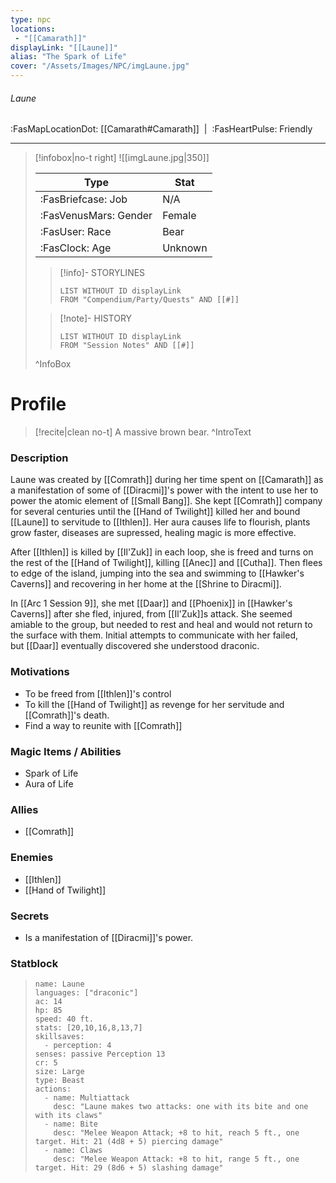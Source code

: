 ```yaml
---
type: npc
locations:
 - "[[Camarath]]"
displayLink: "[[Laune]]"
alias: "The Spark of Life"
cover: "/Assets/Images/NPC/imgLaune.jpg"
---
```

###### Laune
<span class="sub2">:FasMapLocationDot: [[Camarath#Camarath]]&nbsp;&nbsp;|&nbsp;&nbsp;:FasHeartPulse: Friendly </span>
___

> [!infobox|no-t right]
> ![[imgLaune.jpg|350]]
>
> | Type | Stat |
> | ---- | ---- |
> | :FasBriefcase: Job |  N/A |
> | :FasVenusMars: Gender | Female |
> | :FasUser: Race | Bear |
> | :FasClock: Age | Unknown |
>
>> [!info]- STORYLINES
>>```dataview
>>LIST WITHOUT ID displayLink
>>FROM "Compendium/Party/Quests" AND [[#]]
>
>>[!note]- HISTORY
>>```dataview
>>LIST WITHOUT ID displayLink
>>FROM "Session Notes" AND [[#]]
>
>^InfoBox

# Profile

> [!recite|clean no-t]
>	A massive brown bear.
>^IntroText

### Description
Laune was created by [[Comrath]] during her time spent on [[Camarath]] as a manifestation of some of [[Diracmi]]'s power with the intent to use her to power the atomic element of [[Small Bang]]. She kept [[Comrath]] company for several centuries until the [[Hand of Twilight]] killed her and bound [[Laune]] to servitude to [[Ithlen]]. Her aura causes life to flourish, plants grow faster, diseases are supressed, healing magic is more effective.

After [[Ithlen]] is killed by [[Il'Zuk]] in each loop, she is freed and turns on the rest of the [[Hand of Twilight]], killing [[Anec]] and [[Cutha]]. Then flees to edge of the island, jumping into the sea and swimming to [[Hawker's Caverns]] and recovering in her home at the [[Shrine to Diracmi]]. 

In [[Arc 1 Session 9]], she met [[Daar]] and [[Phoenix]] in [[Hawker's Caverns]] after she fled, injured, from [[Il'Zuk]]s attack. She seemed amiable to the group, but needed to rest and heal and would not return to the surface with them. Initial attempts to communicate with her failed, but [[Daar]] eventually discovered she understood draconic.

### Motivations
- To be freed from [[Ithlen]]'s control
- To kill the [[Hand of Twilight]] as revenge for her servitude and [[Comrath]]'s death.
- Find a way to reunite with [[Comrath]]

### Magic Items / Abilities
- Spark of Life
- Aura of Life

### Allies
- [[Comrath]]

### Enemies
- [[Ithlen]]
- [[Hand of Twilight]]

### Secrets
- Is a manifestation of [[Diracmi]]'s power.

### Statblock
> ```statblock
> name: Laune
> languages: ["draconic"]
> ac: 14
> hp: 85
> speed: 40 ft.
> stats: [20,10,16,8,13,7]
> skillsaves:
>   - perception: 4
> senses: passive Perception 13
> cr: 5
> size: Large
> type: Beast
> actions:
>   - name: Multiattack
>     desc: "Laune makes two attacks: one with its bite and one with its claws"
>   - name: Bite
>     desc: "Melee Weapon Attack; +8 to hit, reach 5 ft., one target. Hit: 21 (4d8 + 5) piercing damage"
>   - name: Claws
>     desc: "Melee Weapon Attack: +8 to hit, range 5 ft., one target. Hit: 29 (8d6 + 5) slashing damage"
